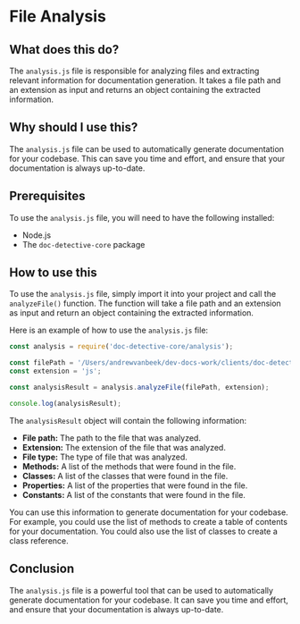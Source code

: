 
  
   # **File Analysis**

## What does this do?

The `analysis.js` file is responsible for analyzing files and extracting relevant information for documentation generation. It takes a file path and an extension as input and returns an object containing the extracted information.

## Why should I use this?

The `analysis.js` file can be used to automatically generate documentation for your codebase. This can save you time and effort, and ensure that your documentation is always up-to-date.

## Prerequisites

To use the `analysis.js` file, you will need to have the following installed:

* Node.js
* The `doc-detective-core` package

## How to use this

To use the `analysis.js` file, simply import it into your project and call the `analyzeFile()` function. The function will take a file path and an extension as input and return an object containing the extracted information.

Here is an example of how to use the `analysis.js` file:

```javascript
const analysis = require('doc-detective-core/analysis');

const filePath = '/Users/andrewvanbeek/dev-docs-work/clients/doc-detective-core/src/analysis.js';
const extension = 'js';

const analysisResult = analysis.analyzeFile(filePath, extension);

console.log(analysisResult);
```

The `analysisResult` object will contain the following information:

* **File path:** The path to the file that was analyzed.
* **Extension:** The extension of the file that was analyzed.
* **File type:** The type of file that was analyzed.
* **Methods:** A list of the methods that were found in the file.
* **Classes:** A list of the classes that were found in the file.
* **Properties:** A list of the properties that were found in the file.
* **Constants:** A list of the constants that were found in the file.

You can use this information to generate documentation for your codebase. For example, you could use the list of methods to create a table of contents for your documentation. You could also use the list of classes to create a class reference.

## Conclusion

The `analysis.js` file is a powerful tool that can be used to automatically generate documentation for your codebase. It can save you time and effort, and ensure that your documentation is always up-to-date.
  
  